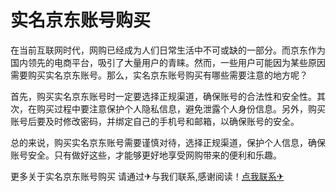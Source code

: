 # 实名京东账号购买

在当前互联网时代，网购已经成为人们日常生活中不可或缺的一部分。而京东作为国内领先的电商平台，吸引了大量用户的青睐。然而，一些用户可能因为某些原因需要购买实名京东账号。那么，实名京东账号购买有哪些需要注意的地方呢？

首先，购买实名京东账号时一定要选择正规渠道，确保账号的合法性和安全性。其次，在购买过程中要注意保护个人隐私信息，避免泄露个人身份信息。另外，购买账号后要及时修改密码，并绑定自己的手机号和邮箱，以确保账号的安全。

总的来说，购买实名京东账号需要谨慎对待，选择正规渠道，保护个人信息，确保账号安全。只有做好这些，才能够更好地享受网购带来的便利和乐趣。

更多关于实名京东账号购买 请通过✈与我们联系,感谢阅读！[点我联系✈](https://ai.G208.com)